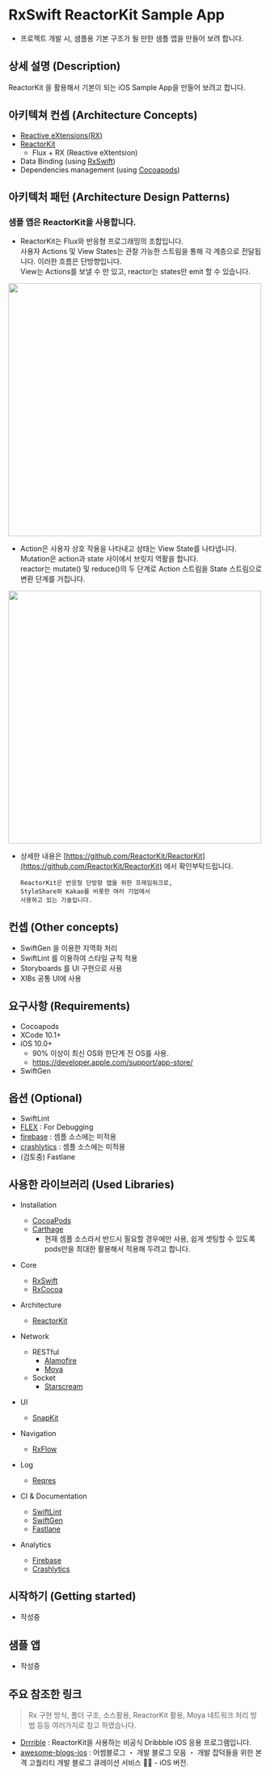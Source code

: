 # RxSwift ReactorKit Sample App
- 프로젝트 개발 시, 샘플용 기본 구조가 될 만한 샘플 앱을 만들어 보려 합니다.

## 상세 설명 (Description)
ReactorKit 을 활용해서 기본이 되는 iOS Sample App을 만들어 보려고 합니다.

## 아키텍쳐 컨셉 (Architecture Concepts)
- [Reactive eXtensions(RX)](http://reactivex.io/) 
- [ReactorKit](https://github.com/ReactorKit/ReactorKit)
	- Flux + RX (Reactive eXtentsion)
- Data Binding (using [RxSwift](https://github.com/ReactiveX/RxSwift))
- Dependencies management (using [Cocoapods](https://cocoapods.org/))

## 아키텍처 패턴 (Architecture Design Patterns)
### 샘플 앱은 ReactorKit을 사용합니다.

- ReactorKit는 Flux와 반응형 프로그래밍의 조합입니다. <br /> 
사용자 Actions 및 View States는 관찰 가능한 스트림을 통해 각 계층으로 전달됩니다. 이러한 흐름은 단방향입니다. <br />View는 Actions를 보낼 수 만 있고, reactor는 states만 emit 할 수 있습니다.

<img src='https://cloud.githubusercontent.com/assets/931655/25073432/a91c1688-2321-11e7-8f04-bf91031a09dd.png' width="500">

- Action은 사용자 상호 작용을 나타내고 상태는 View State를 나타냅니다. <br /> Mutation은 action과 state 사이에서 브릿지 역활을 합니다. <br />reactor는 mutate() 및 reduce()의 두 단계로 Action 스트림을 State 스트림으로 변환 단계를 거칩니다.
<img src='https://cloud.githubusercontent.com/assets/931655/25098066/2de21a28-23e2-11e7-8a41-d33d199dd951.png' width="500">

* 상세한 내용은 [https://github.com/ReactorKit/ReactorKit](https://github.com/ReactorKit/ReactorKit) 에서 확인부탁드립니다.

	```
	ReactorKit은 반응형 단방향 앱을 위한 프레임워크로,
	StyleShare와 Kakao를 비롯한 여러 기업에서 
	사용하고 있는 기술입니다.
	```

## 컨셉 (Other concepts)
- SwiftGen 을 이용한 지역화 처리
- SwiftLint 를 이용하여 스타일 규칙 적용
- Storyboards 를 UI 구현으로 사용
- XIBs 공통 UI에 사용

## 요구사항 (Requirements)
- Cocoapods
- XCode 10.1+
- iOS 10.0+
	- 90% 이상이 최신 OS와 한단계 전 OS를 사용.
	- https://developer.apple.com/support/app-store/
- SwiftGen

## 옵션 (Optional)
- SwiftLint
- [FLEX](https://github.com/Flipboard/FLEX) : For Debugging
- [firebase](https://firebase.google.com/) : 셈플 소스에는 미적용
- [crashlytics](https://firebase.google.com/docs/crashlytics/) : 셈플 소스에는 미적용
- (검토중) Fastlane

## 사용한 라이브러리 (Used Libraries)    
- Installation
    - [CocoaPods](https://github.com/CocoaPods/CocoaPods)
    - [Carthage](https://github.com/Carthage/Carthage) 
    	- 현재 셈플 소스라서 반드시 필요할 경우에만 사용, 쉽게 셋팅할 수 있도록 pods만을 최대한 활용해서 적용해 두려고 합니다.
    
- Core
    - [RxSwift](https://github.com/ReactiveX/RxSwift)
    - [RxCocoa](https://cocoapods.org/pods/RxCocoa)

- Architecture
    - [ReactorKit](https://github.com/ReactorKit/ReactorKit)

- Network
	- RESTful
		- [Alamofire](https://github.com/Alamofire/Alamofire)
		- [Moya](https://github.com/Moya/Moya)
	- Socket
		- [Starscream](https://github.com/daltoniam/Starscream)

- UI
    - [SnapKit](https://github.com/SnapKit/SnapKit)
    
- Navigation
	- [RxFlow](https://github.com/RxSwiftCommunity/RxFlow)

- Log
    - [Reqres](https://github.com/AckeeCZ/Reqres)

- CI & Documentation
    - [SwiftLint](https://github.com/realm/SwiftLint)
    - [SwiftGen](https://github.com/SwiftGen/SwiftGen)
    - [Fastlane](https://github.com/fastlane/fastlane)

- Analytics
    - [Firebase](https://firebase.google.com/)
    - [Crashlytics](https://firebase.google.com/docs/crashlytics)
    
## 시작하기 (Getting started)
- 작성중

## 샘플 앱
- 작성중

## 주요 참조한 링크
> Rx 구현 방식, 폴더 구조, 소스활용, ReactorKit 활용, Moya 네트워크 처리 방법 등등 여러가지로 참고 하였습니다.

- [Drrrible](https://github.com/devxoul/Drrrible) : ReactorKit을 사용하는 비공식 Dribbble iOS 응용 프로그램입니다.
- [awesome-blogs-ios](https://github.com/tilltue/awesome-blogs-ios) : 어썸블로그 ・ 개발 블로그 모음 ・ 개발 잡덕들을 위한 본격 고퀄리티 개발 블로그 큐레이션 서비스 🕵️‍♀️ - iOS 버전.